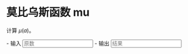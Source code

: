 # 莫比乌斯函数 mu

计算 $\mu(a)$。

<div class="grid cards" id="calc" markdown>
- 输入
    <input class="md-input md-input--stretch" id="input-a" type="number" placeholder="原数">
- 输出
    <input class="md-input md-input--stretch" id="output" placeholder="结果" readonly>
</div>

<script>
window.onload = function() {
    register_calc($("#calc"), function(params) {
        a = parseInt(params.a.val());
        if(!Number.isInteger(a)|| a < 0) return "参数错误";
        if(a > Number.MAX_SAFE_INTEGER) return "超出计算范围";
        return String(mu(a));
    }, {a: $("#input-a")}, $("#output"));
}
</script>